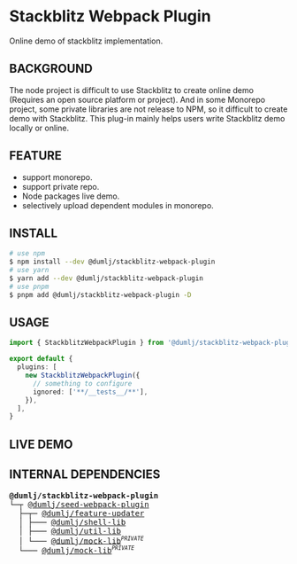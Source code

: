 <!-- This file is dynamically generated. please edit in __readme__ -->

# Stackblitz Webpack Plugin

Online demo of stackblitz implementation.

## BACKGROUND

The node project is difficult to use Stackblitz to create online demo (Requires an open source platform or project). And in some Monorepo project, some private libraries are not release to NPM, so it difficult to create demo with Stackblitz. This plug-in mainly helps users write Stackblitz demo locally or online.

## FEATURE

- support monorepo.
- support private repo.
- Node packages live demo.
- selectively upload dependent modules in monorepo.

## INSTALL

```bash
# use npm
$ npm install --dev @dumlj/stackblitz-webpack-plugin
# use yarn
$ yarn add --dev @dumlj/stackblitz-webpack-plugin
# use pnpm
$ pnpm add @dumlj/stackblitz-webpack-plugin -D
```

## USAGE

```ts
import { StackblitzWebpackPlugin } from '@dumlj/stackblitz-webpack-plugin'

export default {
  plugins: [
    new StackblitzWebpackPlugin({
      // something to configure
      ignored: ['**/__tests__/**'],
    }),
  ],
}
```

## LIVE DEMO

<dumlj-stackblitz height="800px" src="@dumlj-example/stackblitz-webpack-plugin"></dumlj-stackblitz>

## INTERNAL DEPENDENCIES

<pre>
<b>@dumlj/stackblitz-webpack-plugin</b>
└─┬ <a href="https://github.com/dumlj/dumlj-build/tree/main/@webpack-plugin/stackblitz-webpack-plugin">@dumlj/seed-webpack-plugin</a>
  ├─┬─ <a href="https://github.com/dumlj/dumlj-build/tree/main/@webpack-plugin/stackblitz-webpack-plugin">@dumlj/feature-updater</a>
  │ ├─── <a href="https://github.com/dumlj/dumlj-build/tree/main/@webpack-plugin/stackblitz-webpack-plugin">@dumlj/shell-lib</a>
  │ ├─── <a href="https://github.com/dumlj/dumlj-build/tree/main/@webpack-plugin/stackblitz-webpack-plugin">@dumlj/util-lib</a>
  │ └─── <a href="https://github.com/dumlj/dumlj-build/tree/main/@webpack-plugin/stackblitz-webpack-plugin">@dumlj/mock-lib</a><sup><small><i>PRIVATE</i></small></sup>
  └─── <a href="https://github.com/dumlj/dumlj-build/tree/main/@webpack-plugin/stackblitz-webpack-plugin">@dumlj/mock-lib</a><sup><small><i>PRIVATE</i></small></sup>
</pre>
